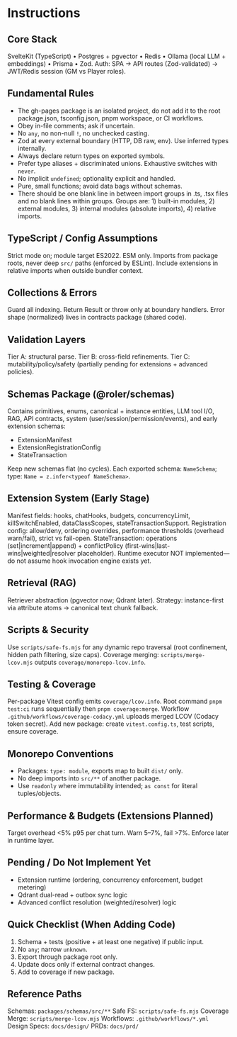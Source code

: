 # Instructions


## Core Stack

SvelteKit (TypeScript) • Postgres + pgvector • Redis • Ollama (local LLM + embeddings) • Prisma • Zod.
Auth: SPA → API routes (Zod-validated) → JWT/Redis session (GM vs Player roles).

## Fundamental Rules

- The gh-pages package is an isolated project, do not add it to the root package.json, tsconfig.json, pnpm workspace, or CI workflows.
- Obey in-file comments; ask if uncertain.
- No `any`, no non-null `!`, no unchecked casting.
- Zod at every external boundary (HTTP, DB raw, env). Use inferred types internally.
- Always declare return types on exported symbols.
- Prefer type aliases + discriminated unions. Exhaustive switches with `never`.
- No implicit `undefined`; optionality explicit and handled.
- Pure, small functions; avoid data bags without schemas.
- There should be one blank line in between import groups in .ts, .tsx files and no blank lines within groups. Groups are: 1) built-in modules, 2) external modules, 3) internal modules (absolute imports), 4) relative imports.

## TypeScript / Config Assumptions

Strict mode on; module target ES2022. ESM only. Imports from package roots, never deep `src/` paths (enforced by ESLint). Include extensions in relative imports when outside bundler context.

## Collections & Errors

Guard all indexing. Return Result or throw only at boundary handlers. Error shape (normalized) lives in contracts package (shared code).

## Validation Layers

Tier A: structural parse. Tier B: cross-field refinements. Tier C: mutability/policy/safety (partially pending for extensions + advanced policies).

## Schemas Package (@roler/schemas)

Contains primitives, enums, canonical + instance entities, LLM tool I/O, RAG, API contracts, system (user/session/permission/events), and early extension schemas:

- ExtensionManifest
- ExtensionRegistrationConfig
- StateTransaction

Keep new schemas flat (no cycles). Each exported schema: `NameSchema`; type: `Name = z.infer<typeof NameSchema>`.

## Extension System (Early Stage)

Manifest fields: hooks, chatHooks, budgets, concurrencyLimit, killSwitchEnabled, dataClassScopes, stateTransactionSupport.
Registration config: allow/deny, ordering overrides, performance thresholds (overhead warn/fail), strict vs fail-open.
StateTransaction: operations (set|increment|append) + conflictPolicy (first-wins|last-wins|weighted|resolver placeholder).
Runtime executor NOT implemented—do not assume hook invocation engine exists yet.

## Retrieval (RAG)

Retriever abstraction (pgvector now; Qdrant later). Strategy: instance-first via attribute atoms → canonical text chunk fallback.

## Scripts & Security

Use `scripts/safe-fs.mjs` for any dynamic repo traversal (root confinement, hidden path filtering, size caps). Coverage merging: `scripts/merge-lcov.mjs` outputs `coverage/monorepo-lcov.info`.

## Testing & Coverage

Per-package Vitest config emits `coverage/lcov.info`. Root command `pnpm test:ci` runs sequentially then `pnpm coverage:merge`. Workflow `.github/workflows/coverage-codacy.yml` uploads merged LCOV (Codacy token secret). Add new package: create `vitest.config.ts`, test scripts, ensure coverage.

## Monorepo Conventions

- Packages: `type: module`, exports map to built `dist/` only.
- No deep imports into `src/**` of another package.
- Use `readonly` where immutability intended; `as const` for literal tuples/objects.

## Performance & Budgets (Extensions Planned)

Target overhead <5% p95 per chat turn. Warn 5–7%, fail >7%. Enforce later in runtime layer.

## Pending / Do Not Implement Yet

- Extension runtime (ordering, concurrency enforcement, budget metering)
- Qdrant dual-read + outbox sync logic
- Advanced conflict resolution (weighted/resolver) logic

## Quick Checklist (When Adding Code)

1. Schema + tests (positive + at least one negative) if public input.
2. No `any`; narrow `unknown`.
3. Export through package root only.
4. Update docs only if external contract changes.
5. Add to coverage if new package.

## Reference Paths

Schemas: `packages/schemas/src/**`
Safe FS: `scripts/safe-fs.mjs`
Coverage Merge: `scripts/merge-lcov.mjs`
Workflows: `.github/workflows/*.yml`
Design Specs: `docs/design/`
PRDs: `docs/prd/`
